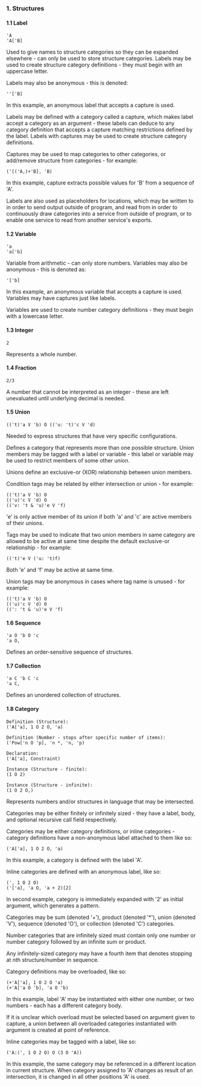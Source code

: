 ﻿### 1. Structures
#### 1.1 Label
    'A
    'A['B]

Used to give names to structure categories so they can be expanded elsewhere - can only be used to store structure categories. Labels may be used to create structure category definitions - they must begin with an uppercase letter.

Labels may also be anonymous - this is denoted:

    ''['B]

In this example, an anonymous label that accepts a capture is used.

Labels may be defined with a category called a capture, which makes label accept a category as an argument - these labels can deduce to any category definition that accepts a capture matching restrictions defined by the label. Labels with captures may be used to create structure category definitions.

Captures may be used to map categories to other categories, or add/remove
structure from categories - for example:

    ('[('A,)+'B], 'B)

In this example, capture extracts possible values for 'B' from a sequence of 'A'.

Labels are also used as placeholders for locations, which may be written to in order to send output outside of program, and read from in order to continuously draw categories into a service from outside of program, or to enable one service to read from another service's exports.

#### 1.2 Variable
    'a
    'a['b]

Variable from arithmetic - can only store numbers. Variables may also be
anonymous - this is denoted as:

    '['b]

In this example, an anonymous variable that accepts a capture is used.
Variables may have captures just like labels.

Variables are used to create number category definitions - they must begin
with a lowercase letter.

#### 1.3 Integer
    2

Represents a whole number.

#### 1.4 Fraction
    2/3

A number that cannot be interpreted as an integer - these are left unevaluated
until underlying decimal is needed.

#### 1.5 Union
    (('t)'a V 'b) O (('u: 't)'c V 'd)

Needed to express structures that have very specific configurations.

Defines a category that represents more than one possible structure. Union members may be tagged with a label or variable - this label or variable may be used to restrict members of some other union.

Unions define an exclusive-or (XOR) relationship between union members.

Condition tags may be related by either intersection or union - for example:

    (('t)'a V 'b) O
    (('u)'c V 'd) O
    (('v: 't & 'u)'e V 'f)

'e' is only active member of its union if both 'a' and 'c' are active members of their unions.

Tags may be used to indicate that two union members in same category are allowed to be active at same time despite the default exclusive-or relationship - for example:

    (('t)'e V ('u: 't)f)

Both 'e' and 'f' may be active at same time.

Union tags may be anonymous in cases where tag name is unused - for example:

    (('t)'a V 'b) O
    (('u)'c V 'd) O
    ((': 't & 'u)'e V 'f)

#### 1.6 Sequence
    'a O 'b O 'c
    'a O,

Defines an order-sensitive sequence of structures.

#### 1.7 Collection
    'a C 'b C 'c
    'a C,

Defines an unordered collection of structures.

#### 1.8 Category
    Definition (Structure):
    ('A['a], 1 O 2 O, 'a)

    Definition (Number - stops after specific number of items):
    ('Pow['n O 'p], 'n *, 'n, 'p)

    Declaration:
    ('A['a], Constraint)

    Instance (Structure - finite):
    (1 O 2)

    Instance (Structure - infinite):
    (1 O 2 O,)

Represents numbers and/or structures in language that may be intersected.

Categories may be either finitely or infinitely sized - they have
a label, body, and optional recursive call field respectively.

Categories may be either category definitions, or inline categories - category definitions have a non-anonymous label attached to them like so:

    ('A['a], 1 O 2 O, 'a)

In this example, a category is defined with the label 'A'.

Inline categories are defined with an anonymous label, like so:

    (', 1 O 2 O)
    ('['a], 'a O, 'a + 2)[2]

In second example, category is immediately expanded with '2' as initial argument, which generates a pattern.

Categories may be sum (denoted '+'), product (denoted '*'), union (denoted 'V'),
sequence (denoted 'O'), or collection (denoted 'C') categories.

Number categories that are infinitely sized must contain only one number or number category followed by an infinite sum or product.

Any infinitely-sized category may have a fourth item that denotes stopping at nth structure/number in sequence.

Category definitions may be overloaded, like so:

    (+'A['a], 1 O 2 O 'a)
    (+'A['a O 'b], 'a O 'b)

In this example, label 'A' may be instantiated with either one number, or two numbers - each has a different category body.

If it is unclear which overload must be selected based on argument given to capture,
a union between all overloaded categories instantiated with argument is
created at point of reference.

Inline categories may be tagged with a label, like so:

    ('A:(', 1 O 2 O) O (3 O 'A))

In this example, the same category may be referenced in a different location
in current structure. When category assigned to 'A' changes as result of
an intersection, it is changed in all other positions 'A' is used.